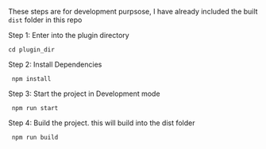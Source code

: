 These steps are for development purpsose, I have already included the built ```dist``` folder in this repo

Step 1: Enter into the plugin directory

```
cd plugin_dir
```

Step 2: Install Dependencies

```
 npm install
```

Step 3: Start the project in Development mode

```
 npm run start
```

Step 4: Build the project. this will build into the dist folder
```
 npm run build
```